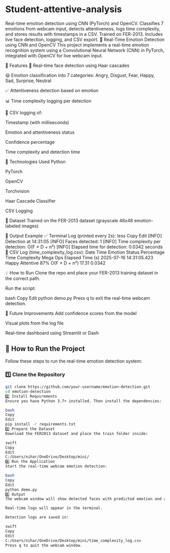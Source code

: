 # Student-attentive-analysis
Real-time emotion detection using CNN (PyTorch) and OpenCV. Classifies 7 emotions from webcam input, detects attentiveness, logs time complexity, and stores results with timestamps in a CSV. Trained on FER-2013. Includes live face detection, logging, and CSV export.
🧠 Real-Time Emotion Detection using CNN and OpenCV
This project implements a real-time emotion recognition system using a Convolutional Neural Network (CNN) in PyTorch, integrated with OpenCV for live webcam input.

🚀 Features
🎥 Real-time face detection using Haar cascades

😃 Emotion classification into 7 categories:
Angry, Disgust, Fear, Happy, Sad, Surprise, Neutral

✅ Attentiveness detection based on emotion

📊 Time complexity logging per detection

📁 CSV logging of:

Timestamp (with milliseconds)

Emotion and attentiveness status

Confidence percentage

Time complexity and detection time

📌 Technologies Used
Python

PyTorch

OpenCV

Torchvision

Haar Cascade Classifier

CSV Logging

🧪 Dataset
Trained on the FER-2013 dataset (grayscale 48x48 emotion-labeled images)

📂 Output Example
✅ Terminal Log (printed every 2s):
less
Copy
Edit
[INFO] Detection at 14:31:05
[INFO] Faces detected: 1
[INFO] Time complexity per detection: O(F × D + n²)
[INFO] Elapsed time for detection: 0.0342 seconds
📄 CSV Log (time_complexity_log.csv):
Date	Time	Emotion	Status	Percentage	Time Complexity	Mega Ops	Elapsed Time (s)
2025-07-16	14:31:05.423	Happy	Attentive	87%	O(F × D + n²)	17.31	0.0342

💡 How to Run
Clone the repo and place your FER-2013 training dataset in the correct path.

Run the script:

bash
Copy
Edit
python demo.py
Press q to exit the real-time webcam detection.

📎 Future Improvements
Add confidence scores from the model

Visual plots from the log file

Real-time dashboard using Streamlit or Dash




























## 🚀 How to Run the Project

Follow these steps to run the real-time emotion detection system:

### 1️⃣ Clone the Repository
```bash
git clone https://github.com/your-username/emotion-detection.git
cd emotion-detection
2️⃣ Install Requirements
Ensure you have Python 3.7+ installed. Then install the dependencies:

bash
Copy
Edit
pip install -r requirements.txt
3️⃣ Prepare the Dataset
Download the FER2013 dataset and place the train folder inside:

swift
Copy
Edit
C:/Users/nihar/OneDrive/Desktop/mini/
4️⃣ Run the Application
Start the real-time webcam emotion detection:

bash
Copy
Edit
python demo.py
5️⃣ Output
The webcam window will show detected faces with predicted emotion and attention status.

Real-time logs will appear in the terminal.

Detection logs are saved in:

swift
Copy
Edit
C:/Users/nihar/OneDrive/Desktop/mini/time_complexity_log.csv
Press q to quit the webcam window.
